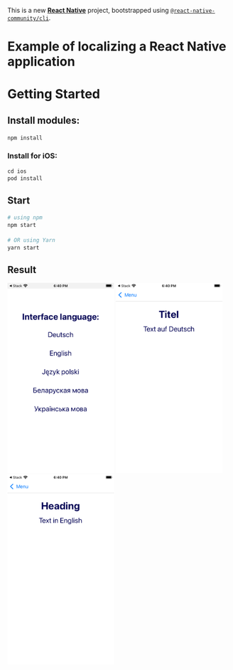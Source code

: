 This is a new [**React Native**](https://reactnative.dev) project, bootstrapped using [`@react-native-community/cli`](https://github.com/react-native-community/cli).

# Example of localizing a React Native application

# Getting Started

## Install modules:

```npm install```

### Install for iOS:

```
cd ios
pod install
```

## Start

```bash
# using npm
npm start

# OR using Yarn
yarn start
```
## Result

<img src="https://github.com/zahoruiko/React-Native-App-Localization/blob/main/promoImages/Screen-1.png" width="240" />
<img src="https://github.com/zahoruiko/React-Native-App-Localization/blob/main/promoImages/Screen-2.png" width="240" />
<img src="https://github.com/zahoruiko/React-Native-App-Localization/blob/main/promoImages/Screen-3.png" width="240" />
